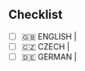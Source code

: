 ## Checklist

<!--
  Either write a name of the person who verified the translation or just
  check the box if no verification is needed.
  `- [x] ENGLISH | Sven`
  `- [x] ENGLISH | `
-->
- [ ] 🇬🇧 ENGLISH |
- [ ] 🇨🇿 CZECH |
- [ ] 🇩🇪 GERMAN |
